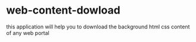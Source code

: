 # web-content-dowload
this application will help you to download the background html css content of any web portal
